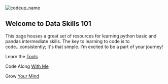 ![codeup_name](https://750092.smushcdn.com/1449913/wp-content/uploads/2018/08/logo.png?lossy=1&strip=1&webp=1)

## Welcome to Data Skills 101

This page houses a great set of resources for learning python basic and pandas intermediate skills. The key to learning to code is to code...consistently; it's that simple. I'm excited to be a part of your journey!

Learn the [Tools](https://dataskills101.github.io/tools)

Code Along [With Me](https://dataskills101.github.io/notebooks)

Grow [Your Mind](https://dataskills101.github.io/super_growth_formula.pdf)